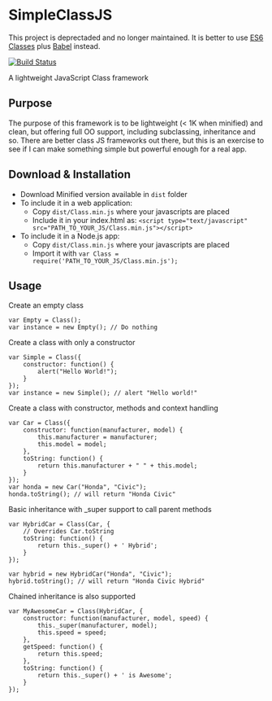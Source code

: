 SimpleClassJS
=============
This project is deprectaded and no longer maintained. It is better to use [ES6 Classes](https://developer.mozilla.org/es/docs/Web/JavaScript/Referencia/Classes) plus [Babel](https://babeljs.io/) instead.

[![Build Status](https://secure.travis-ci.org/jalopez/SimpleClassJS.png)](http://travis-ci.org/jalopez/SimpleClassJS)

A lightweight JavaScript Class framework

Purpose
-------
The purpose of this framework is to be lightweight (< 1K when minified) and clean, but offering
full OO support, including subclassing, inheritance and so.
There are better class JS frameworks out there, but this is an exercise to
see if I can make something simple but powerful enough for a real app.

Download & Installation
----------------------
 * Download Minified version available in `dist` folder
 * To include it in a web application:
    * Copy `dist/Class.min.js` where your javascripts are placed
    * Include it in your index.html as: `<script type="text/javascript" src="PATH_TO_YOUR_JS/Class.min.js"></script>`
 * To include it in a Node.js app:
    * Copy `dist/Class.min.js` where your javascripts are placed
    * Import it with `var Class = require('PATH_TO_YOUR_JS/Class.min.js');`


Usage
-----

Create an empty class

    var Empty = Class();
    var instance = new Empty(); // Do nothing

Create a class with only a constructor

    var Simple = Class({
        constructor: function() {
            alert("Hello World!");
        }
    });
    var instance = new Simple(); // alert "Hello world!"

Create a class with constructor, methods and context handling

    var Car = Class({
        constructor: function(manufacturer, model) {
            this.manufacturer = manufacturer;
            this.model = model;
        },
        toString: function() {
            return this.manufacturer + " " + this.model;
        }
    });
    var honda = new Car("Honda", "Civic");
    honda.toString(); // will return "Honda Civic" 

Basic inheritance with \_super support to call parent methods

    var HybridCar = Class(Car, {
        // Overrides Car.toString
        toString: function() {
            return this._super() + ' Hybrid';
        }
    });

    var hybrid = new HybridCar("Honda", "Civic");
    hybrid.toString(); // will return "Honda Civic Hybrid"

Chained inheritance is also supported

    var MyAwesomeCar = Class(HybridCar, {
        constructor: function(manufacturer, model, speed) {
            this._super(manufacturer, model);
            this.speed = speed;
        },
        getSpeed: function() {
            return this.speed;
        },
        toString: function() {
            return this._super() + ' is Awesome';
        }
    });
